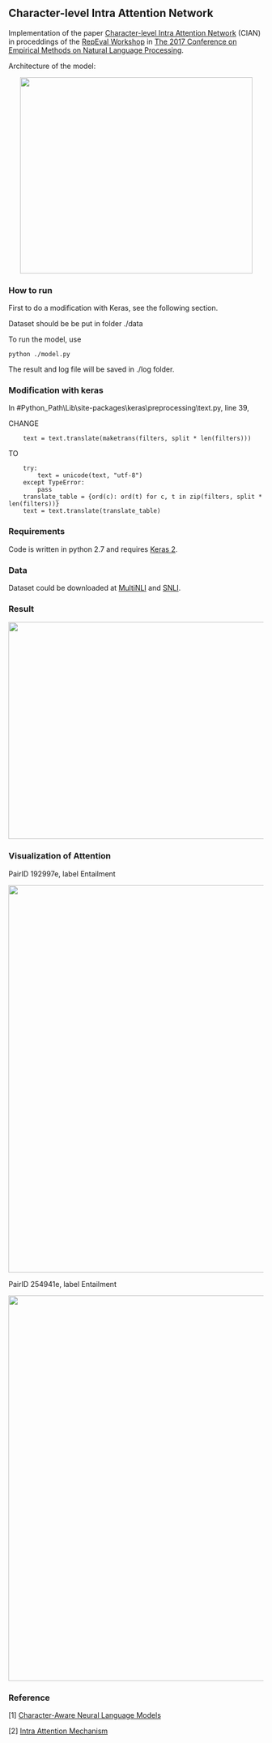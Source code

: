 ## Character-level Intra Attention Network
Implementation of the paper [Character-level Intra Attention Network](http://www.aclweb.org/anthology/W/W17/W17-5309.pdf) (CIAN) in proceddings of the [RepEval Workshop](https://repeval2017.github.io/shared/) in [The 2017 Conference on Empirical Methods on Natural Language Processing](emnlp2017.net). 

Architecture of the model: 
<p align="center"><img src="https://github.com/yanghanxy/CIAN/blob/master/figure/architecture.png" height="387" width="459"></p>

### How to run

First to do a modification with Keras, see the following section. 

Dataset should be be put in folder ./data

To run the model, use 
```
python ./model.py
```

The result and log file will be saved in ./log folder. 

### Modification with keras
In #Python_Path\Lib\site-packages\keras\preprocessing\text.py, line 39, 

CHANGE
```
    text = text.translate(maketrans(filters, split * len(filters)))
```

TO
```
    try:
        text = unicode(text, "utf-8")
    except TypeError:
        pass
    translate_table = {ord(c): ord(t) for c, t in zip(filters, split * len(filters))}
    text = text.translate(translate_table)
```

### Requirements
Code is written in python 2.7 and requires [Keras 2](https://github.com/fchollet/keras).

### Data
Dataset could be downloaded at [MultiNLI](http://www.nyu.edu/projects/bowman/multinli/) and [SNLI](http://nlp.stanford.edu/projects/snli/). 

### Result
<p align="center"><img src="https://github.com/yanghanxy/CIAN/blob/master/figure/training.png" height="428" width="783"></p>

### Visualization of Attention
PairID 192997e, label Entailment
<p align="center"><img src="https://github.com/yanghanxy/CIAN/blob/master/figure/PairID_192997e.PNG" height="764" width="594"></p>

PairID 254941e, label Entailment
<p align="center"><img src="https://github.com/yanghanxy/CIAN/blob/master/figure/PairID_254941e.PNG" height="760" width="603"></p>

### Reference
[1] [Character-Aware Neural Language Models](https://github.com/jarfo/kchar)

[2] [Intra Attention Mechanism](https://gist.github.com/cbaziotis/7ef97ccf71cbc14366835198c09809d2)
